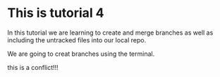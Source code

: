# This is tutorial 4

In this tutorial we are learning to create and merge branches as well as including the untracked files into our local repo.

We are going to creat branches using the terminal.

this is a conflict!!!